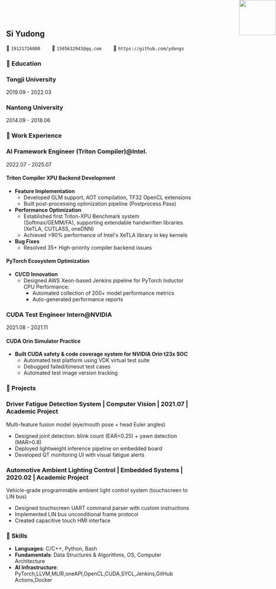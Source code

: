 <img src="https://ydongs.github.io/assets/img/prof_pic-800.webp"
      style="position: absolute; top: 0; right: 0;
            width:100px; height:95px;">

## Si Yudong

<span class="icon">&#xe60f;</span> `19121726080`&emsp;&emsp;
<span class="icon">&#xe7ca;</span> `1505632943@qq.com`&emsp;&emsp;
<span class="icon">&#xe600;</span> `https://github.com/ydongs`

### &#xe80c; Education

<div class="entry-title">
    <h3>Tongji University</h3>
    <p>2019.09 - 2022.03</p>
</div>
<div class="entry-title">
    <h3>Nantong University</h3>
    <p>2014.09 - 2018.06</p>
</div>

### &#xe618; Work Experience

<div class="entry-title">
    <h3>AI Framework Engineer (Triton Compiler)@Intel.</h3>
    <p>2022.07 - 2025.07</p>
</div>

#### Triton Compiler XPU Backend Development

- **Feature Implementation**
  - Developed GLM support, AOT compilation, TF32 OpenCL extensions
  - Built post-processing optimization pipeline (Postprocess Pass)
- **Performance Optimization**
  - Established first Triton-XPU Benchmark system (Softmax/GEMM/FA), supporting extendable handwritten libraries (XeTLA, CUTLASS, oneDNN)
  - Achieved >90% performance of Intel's XeTLA library in key kernels
- **Bug Fixes**
  - Resolved 35+ High-priority compiler backend issues

#### PyTorch Ecosystem Optimization

- **CI/CD Innovation**
  - Designed AWS Xeon-based Jenkins pipeline for PyTorch Inductor CPU Performance:
    - Automated collection of 200+ model performance metrics
    - Auto-generated performance reports

<div class="entry-title">
    <h3>CUDA Test Engineer Intern@NVIDIA</h3>
    <p>2021.08 - 2021.11</p>
</div>

#### CUDA Orin Simulator Practice

- **Built CUDA safety & code coverage system for NVIDIA Orin t23x SOC**
  - Automated test platform using VDK virtual test suite
  - Debugged failed/timeout test cases
  - Automated test image version tracking

### &#xe635; Projects

<div class="entry-title">
    <h3>Driver Fatigue Detection System | Computer Vision | 2021.07 | Academic Project </h3>
</div>

Multi-feature fusion model (eye/mouth pose + head Euler angles)

- Designed joint detection: blink count (EAR<0.25) + yawn detection (MAR>0.8)
- Deployed lightweight inference pipeline on embedded board
- Developed QT monitoring UI with visual fatigue alerts

<div class="entry-title">
    <h3>Automotive Ambient Lighting Control | Embedded Systems | 2020.02 | Academic Project </h3>
</div>

Vehicle-grade programmable ambient light control system (touchscreen to LIN bus)

- Designed touchscreen UART command parser with custom instructions
- Implemented LIN bus unconditional frame protocol
- Created capacitive touch HMI interface

### &#xecfa; Skills

- **Languages**: C/C++, Python, Bash
- **Fundamentals**: Data Structures & Algorithms, OS, Computer Architecture
- **AI Infrastructure**: PyTorch,LLVM,MLIR,oneAPI,OpenCL,CUDA,SYCL,Jenkins,GitHub Actions,Docker
